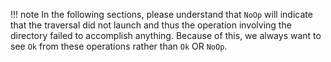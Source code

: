 !!! note
    In the following sections, please understand that `NoOp` will indicate that the traversal did not launch and thus the operation involving the directory failed to accomplish anything. Because of this, we always want to see `Ok` from these operations rather than `Ok` OR `NoOp`. 